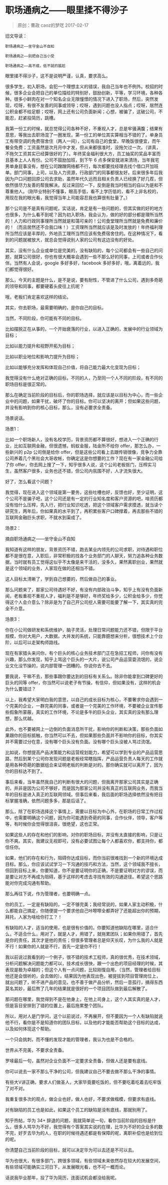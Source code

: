 # 职场通病之——眼里揉不得沙子
>原创：曹政 caoz的梦呓 2017-02-17

旧文导读：

```
职场通病之——坐守金山不自知

职场通病之——别把自己当小受

职场通病之——高不成，低不就的尴尬
```

眼里揉不得沙子，这不是说明严谨，认真，要求高么。

很多学生，初入职场，会犯一个理想主义的错误，我自己当年也不例外。校招的时候，很多企业会把自己的单位描绘的特别好，鼓励创新，平等，学习环境，各种各种。很多小鲜肉在对一个知名企业无限憧憬的情况下进入了职场，然后，突然发现，哎呀，有很不友善的同事或领导；哎呀，遇到问题也没人指点；哎呀，居然连公积金都不给足额；哎呀，网上还有公司负面新闻；心想，被骗了，这破公司，不能忍，赶紧投简历，跳槽。

我第一份工的时候，就总觉得公司各种不好，不重视人才，总是牢骚满腹；结果有意思，等我出去职场混了一圈发现，第一份工的单位其实算相当不错的了。单身员工有带空调的免费宿舍住（两人一间），公司有自己的食堂，早晚饭很便宜，而午餐全免费；工资虽然是次月月中才发，但从来都很准时，没拖欠过一次。（讲真，不拖欠工资其实已经算很好的了）。年终奖金福利很大方，员工抽奖的奖品丰富而且基本上人人有份。公司不鼓励加班，到下午 6 点多保安就进来清场，当年我宅男单身屁事没有，想在公司蹭蹭网络都不行，每次都要找经理去找个借口开加班单。部门同事，上司，以及人力资源，行政部门的同事都很友好。后来很多年后我因为户口问题回原公司去求助，虽然年代久远而且相关负责人已经换了好几茬，但依然很尽力友善的帮我解决。反过来回忆一下，反倒是我当时相当的自以为是和不尊重他人。（刚毕业特别不懂事，眼高手低，看不上学历低的，看不上非名校的，用现在我的眼光看，我觉得当年上司能容忍我也算很有肚量了。）

那个公司是不是真有问题呢，实话说，肯定是有一些问题的，但其实做的好的地方也很多，为什么看不到呢？因为初入职场，我会认为，做的好的部分都是理所当然的！人力和行政同事理所当然就是和蔼可亲的！公司食堂理所当然就是免费和廉价的！（而且居然还不合我口味！）工资理所当然就应该是及时发放的！年终福利理所当然应该是丰厚的，外地员工理所当然应该有免费宿舍住的。在这种情况下，看到的问题就被放大，就总会觉得说别人家的公司有这边没有的好处。

其实，没有什么企业或单位是完美的，没有缺陷的，每个公司都会有一些自己的问题，就算公司很好，你也有很大概率会遇到一些不那么好的同事，上司或者合作伙伴。当然有人会说，google 多好多好，facebook 多好多好，哦，离着远的，我们都觉得很好。

那么，今天的主题是什么，是不是说，要有耐性，不管进了什么公司，遇到多奇葩的领导和同事，都要硬着头皮往上抗呢？

哦，老板们肯定喜欢这样的结论。

其实，你去职场，最需要明确的，是你自己的目标。

当然，不同阶段，你可能有不同的目标。

比如摆脱正在从事的，一个开始衰落的行业，以进入正确的，发展中的行业领域为目标；

比如以能力提升和视野开拓为目标；

比如以职业地位和影响力提升为目标；

比如以能够充分发挥和体现自己价值，将自己能力最大化变现为目标；

我觉得没有什么绝对正确的目标，不同的人，乃至同一个人不同的阶段，有不同的职场目标是很正常的。

那么在确定当前阶段的目标后，你的职场选择，就应该是以目标为中心，而一些企业中的问题，如果干扰，破坏了你的目标。你可以坚决的离开；但如果这些问题，并没有影响到你的核心目标，那么，没有必要求全责备。

场景说话。

场景1：

比如一个职场新人，没有名校学历，背景资历都不算很好，想进入一个正确的行业，比如互联网金融，但很遗憾，蚂蚁金服，陆金所不给你 offer，那怎么办，一些新兴的 p2p 公司倒是给你 offer，但是这些公司看上去跟传销很像，竞争力全靠公司养着几个黑社会大哥收帐，你确定这是你想要的工作？现在有一家金融公司给了你 offer，你去网上搜了一下，知乎很多人说，这个公司老板抠门，压榨实习生，虽然客户很多，业务也还不错，但公司内氛围不好，人才流失很大。

好了，怎么看这个问题？

我觉得，现在进入这个领域是第一要务，这些吐槽也好，反馈也好，至少证明，这个公司不是骗子吧，这个公司还是有一定的行业知名度和客户资源的吧，啥资历都没有怕什么压榨，先入行，把行业知识吃透，把这个领域客户需求摸透，就当读个研究生，两年后，你如果真的水平到了，再积累些客户口碑撑着，再去那些不错的互联网金融巨头求职，不就水到渠成了。

场景2：

摘自职场通病之——坐守金山不自知

我知道有这样的朋友，背景资历不错，跑去某业内领先的公司求职，对待遇和职位都不是很在意，入职后，非常积极的找各个业务部门的人聊天，努力追各种业务数据，当时就有员工觉得这似乎不太像是来干活的，没多久，果然离职创业，果然就是这个领域的业务，人家现在做的还相当不错。

这人目标太清晰了，学到自己想要的，然后做自己的事业。

那么问题来了，那家公司待遇好不好，有没有内部政治斗争，知乎上有没有负面新闻，老板重视不重视人才，福利是不是够好，年终奖给多少，公积金给多少，你觉得这个人会介意么？除非是为了自己开公司挖人需要可能要了解一下，其实真的完全不介意。

场景3：

你在小公司做研发和系统维护，脑子灵活，处理日常问题能力还不错，但限于平台规模，你对大用户，大数据，大并发的系统，只能靠臆想来分析，很想技术上个台阶，以后可以走架构师路线。

现在有家猎头来问你，有个巨头的核心业务技术部门正在急招工程师，问你有没有兴趣，那么你发现，知乎上骂这个巨头的一大片，说公司产品运营耍流氓的，说企业文化没节操的，说内部管理一团糟的。你说你去不去。

要我说，干嘛不去，那些事跟你要达到的目标有关系么。除非你能拿到口碑更好的巨头的同等 offer，你当然可以说老子有节操，有信仰，但如果没有，这样的机会为什么要错过？

以上，我希望大家明白我的意思，以自己的成长目标为核心，不要奢求你会遇到一个完美的企业，一群完美的同事，或者是一个完美的工作环境，不要被企业宣传那些假象所蒙蔽，真实的工作环境，不论是多牛的巨头企业，其实真的没有那么理想，那么优越。

此外，也不要被网上一边倒的负面消息所干扰，影响你的判断和决策，那些负面如果跟你的目标抵触，你当然可以不去，但如果那些负面并不影响你的目标，你其实并不需要过分在意，没有哪个巨头没有负面。没有哪个巨头没被人骂过流氓。

比如说，你想提高产品决策能力和运营规划能力，希望可以学到专业的产品运营思路，然后到某个公司你发现问题是老板经常瞎指挥，产品运营负责人每天的工作就是用各种奇葩的数据组合来证明老板的判断是对的。那你确实就可以离开了，因为你的目标达不到了。

事后来看，当年虽然我自己的判断有很大的问题，但我离开那家公司其实是正确的，并非是因为公司不够好，而是因为那家公司并没有真正的互联网业务，而我当年的目标是进入真正的互联网领域。但事后来看，我后面的职场选择依然没有把目标掌握准确，依然问题多多，那是后话了。

那么，除了在职场选择这个事情上，需要以目标为中心外，在职场的日常工作过程中，也需要明确这个问题，因为你可能遇到奇葩的同事，合作伙伴，领导，客户等等，有时候你会觉得很沮丧，很绝望，这也正常。

如果这些人的存在和他们的影响，对你的职场目标，并没有太直接的影响，只是让你不爽。其实，我建议无视即可，没有必要试图让每个人都喜欢你，都支持你，都信任你。

如果，他们的存在和行为，阻碍你达成目标，而你当前很难找到一个新的环境达成目标。那么，你应该试试学习一下沟通的技巧和方法，当然，这个领域我不擅长，但回到目标上来，你要知道，你不是要证明你的正确，不是要证明对方的谬误，而是要让对方不再成为阻碍，基于这样的考虑去寻找有效的沟通途径。希望这个思路能对你完成沟通有帮助。

那么再往下说，作为管理者，也要明确一点。

你的员工，一定是有缺陷的，一定不够完美；我经常说的，如果人家主动积极，什么都能自己搞定，你随便提一个要求他自己咔嚓嚓全都弄好了还能超出你的预期，拜托，人家为啥给你打工？！

有缺陷的人才，适当的使用，也是很有价值的。你要知道他缺陷在哪里，适合什么，不适合什么，用对了，就是人才，用错了，就拖累团队；如果你用错了，首先是你的责任，其次才是他的责任；但很多管理者总是仰天长叹，为什么我的人就是不行！如果你的人就是不行，首先一定是你不行！

我以前说过我看到的一个例子，很不错的技术工程师，真的很优秀，在技术领域，分析问题解决问题能力都可以，技术成长很快，跟一个出色的项目经理的时候，其表现是极为卓越的；但这个人有一点问题，比较刚愎自用，（当然，管理者给目标他还是会很听的，会去做的）。结果因为他表现出色，被提拔到项目管理岗位上，就出问题了，听不进产品的意见，也不善于做产品分析，然后一意孤行，搞得东西莫名其妙，最后熬了几年的结果就是很好的一个项目团队做到最后解散了。

那问题在哪里，我觉得到不是在他身上，在他上司身上，这个人其实真的是人才，但是盲目安排到了错的位置上，最后拖累整个团队。

所以，用对人是门学问，这个以前说过，不再展开，但不要因为一个人有缺陷就说他不行，看你是不是知道你的团队目标，以及他的才能能否帮助这个目标的达成，以及如何体现这个帮助。

一个只会挑刺，而不懂的发现才能的管理者，我认为也是不合格的。

世界从不完美，不要求全责备。

罗嗦最后一句，虽然对企业负面不一定要求全责备，但做人还是要有底线。

你可以说去一家不那么干净的公司，但我建议自己不要去做不那么干净的事情。

有些大V讲正确，要求人们做圣人，大家毕竟要吃饭的，但不要吃着吃着去吃牢饭了对不对。

我重复很多次的观点，做企业也好，做人也好，不要求做楷模，但要求有底线。

对有缺陷的员工也是如此，如果这个员工的缺陷是没有底线，那就别用了。

知乎热帖，华为 34+ 辞退的问题，我就简单说一句，看你当前阶段的目标是什么，很多人骂华为不好，我觉得有个答案其实说的在理，比华为不好的企业多的数不完，好歹去华为的人，在职的时候待遇还都是有保障的呢，离职补偿也是给到位的呢。

你清楚自己当前阶段的目标，就可以决定华为可以去还是不可以去。

华为也很大，有很多部门，跨很多领域，有些领域未来依然存在较大的发展空间，有些领域可能确实江河日下，从发展眼光看，也不可一概而论。

话说我毕业那年，投了华为简历，连面试机会都没给我呢。



